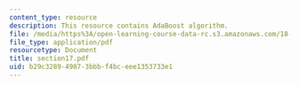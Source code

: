```yaml
---
content_type: resource
description: This resource contains AdaBoost algorithm.
file: /media/https%3A/open-learning-course-data-rc.s3.amazonaws.com/18-443-statistics-for-applications-fall-2006/b29c328949873bbbf4bceee1353733e1_section17.pdf
file_type: application/pdf
resourcetype: Document
title: section17.pdf
uid: b29c3289-4987-3bbb-f4bc-eee1353733e1
---
```

